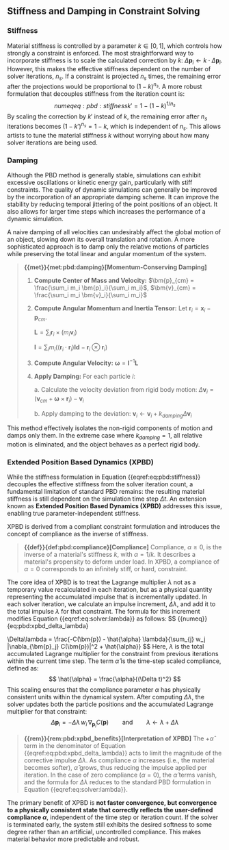 ## Stiffness and Damping in Constraint Solving


### Stiffness
Material stiffness is controlled by a parameter $k \in [0, 1]$, which controls how strongly a constraint is enforced. The most straightforward way to incorporate stiffness is to scale the calculated correction by $k$: $\Delta\bm{p}_i \leftarrow k \cdot \Delta\bm{p}_i$. However, this makes the effective stiffness dependent on the number of solver iterations, $n_s$. If a constraint is projected $n_s$ times, the remaining error after the projections would be proportional to $(1-k)^{n_s}$. A more robust formulation that decouples stiffness from the iteration count is:
$$
{{numeq}}{eq:pbd:stiffness}
k' = 1 - (1 - k)^{1/n_s}
$$
By scaling the correction by $k'$ instead of $k$, the remaining error after $n_s$ iterations becomes $(1-k')^{n_s} = 1-k$, which is independent of $n_s$. This allows artists to tune the material stiffness $k$ without worrying about how many solver iterations are being used.

### Damping
Although the PBD method is generally stable, simulations can exhibit excessive oscillations or kinetic energy gain, particularly with stiff constraints. The quality of dynamic simulations can generally be improved by the incorporation of an appropriate damping scheme. It can improve the stability by reducing temporal jittering of the point positions of an object. It also allows for larger time steps which increases the performance of a dynamic simulation.

A naive damping of all velocities can undesirably affect the global motion of an object, slowing down its overall translation and rotation. A more sophisticated approach is to damp only the relative motions of particles while preserving the total linear and angular momentum of the system.




> **{{met}}{met:pbd:damping}[Momentum-Conserving Damping]**
>
> 1.  **Compute Center of Mass and Velocity:**
>     $\bm{p}_{cm} = \frac{\sum_i m_i \bm{p}_i}{\sum_i m_i}$,
>     $\bm{v}_{cm} = \frac{\sum_i m_i \bm{v}_i}{\sum_i m_i}$
>
> 2.  **Compute Angular Momentum and Inertia Tensor:** Let $\bm{r}_i = \bm{x}_i - \bm{p}_{cm}$.
> 
>     $\bm{L} = \sum_i \bm{r}_i \times (m_i \bm{v}_i)$
>
>     $\bm{I} = \sum_i m_i ((\bm{r}_i \cdot \bm{r}_i)\mathbf{Id} - \bm{r}_i \otimes \bm{r}_i)$
>
> 3.  **Compute Angular Velocity:**
>     $\bm{\omega} = \bm{I}^{-1}\bm{L}$
>
> 4.  **Apply Damping:** For each particle $i$:
>
>     a.  Calculate the velocity deviation from rigid body motion:
>         $\Delta\bm{v}_i = (\bm{v}_{cm} + \bm{\omega} \times \bm{r}_i) - \bm{v}_i$
>
>     b.  Apply damping to the deviation:
>         $\bm{v}_i \leftarrow \bm{v}_i + k_{damping} \Delta\bm{v}_i$
>

This method effectively isolates the non-rigid components of motion and damps only them. In the extreme case where $k_{damping} = 1$, all relative motion is eliminated, and the object behaves as a perfect rigid body.


### Extended Position Based Dynamics (XPBD)

While the stiffness formulation in Equation {{eqref:eq:pbd:stiffness}} decouples the effective stiffness from the solver iteration count, a fundamental limitation of standard PBD remains: the resulting material stiffness is still dependent on the simulation time step $\Delta t$. An extension known as **Extended Position Based Dynamics (XPBD)** addresses this issue, enabling true parameter-independent stiffness.

XPBD is derived from a compliant constraint formulation and introduces the concept of compliance as the inverse of stiffness.

> **{{def}}{def:pbd:compliance}[Compliance]**
> Compliance, $\alpha \ge 0$, is the inverse of a material's stiffness $k$, with $\alpha = 1/k$. It describes a material's propensity to deform under load. In XPBD, a compliance of $\alpha = 0$ corresponds to an infinitely stiff, or hard, constraint.

The core idea of XPBD is to treat the Lagrange multiplier $\lambda$ not as a temporary value recalculated in each iteration, but as a physical quantity representing the accumulated impulse that is incrementally updated. In each solver iteration, we calculate an impulse increment, $\Delta\lambda$, and add it to the total impulse $\lambda$ for that constraint. The formula for this increment modifies Equation {{eqref:eq:solver:lambda}} as follows:
$$
{{numeq}}{eq:pbd:xpbd_delta_lambda}

\Delta\lambda = \frac{-C(\bm{p}) - \hat{\alpha} \lambda}{\sum_{j} w_j |\nabla_{\bm{p}_j} C(\bm{p})|^2 + \hat{\alpha}}
$$
Here, $\lambda$ is the total accumulated Lagrange multiplier for the constraint from previous iterations within the current time step. The term $\hat{\alpha}$ is the time-step scaled compliance, defined as:
$$
\hat{\alpha} = \frac{\alpha}{(\Delta t)^2}
$$
This scaling ensures that the compliance parameter $\alpha$ has physically consistent units within the dynamical system. After computing $\Delta\lambda$, the solver updates both the particle positions and the accumulated Lagrange multiplier for that constraint:
$$
\Delta\bm{p}_i = - \Delta\lambda \, w_i \, \nabla_{\bm{p}_i} C(\bm{p}) \qquad \text{and} \qquad \lambda \leftarrow \lambda + \Delta\lambda
$$

> **{{rem}}{rem:pbd:xpbd_benefits}[Interpretation of XPBD]**
> The $+\hat{\alpha}$ term in the denominator of Equation {{eqref:eq:pbd:xpbd_delta_lambda}} acts to limit the magnitude of the corrective impulse $\Delta\lambda$. As compliance $\alpha$ increases (i.e., the material becomes softer), $\hat{\alpha}$ grows, thus reducing the impulse applied per iteration. In the case of zero compliance ($\alpha=0$), the $\hat{\alpha}$ terms vanish, and the formula for $\Delta\lambda$ reduces to the standard PBD formulation in Equation {{eqref:eq:solver:lambda}}.


The primary benefit of XPBD is **not faster convergence, but convergence to a physically consistent state that correctly reflects the user-defined compliance $\alpha$**, independent of the time step or iteration count. If the solver is terminated early, the system still exhibits the desired softness to some degree rather than an artificial, uncontrolled compliance. This makes material behavior more predictable and robust.